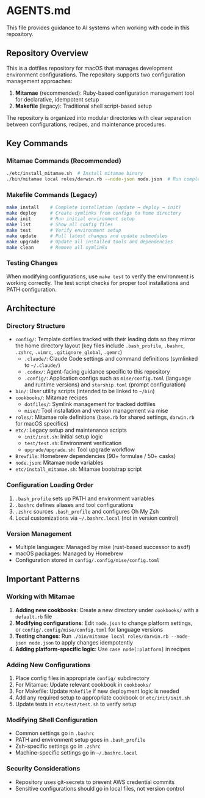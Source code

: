 # AGENTS.md

This file provides guidance to AI systems when working with code in this repository.

## Repository Overview

This is a dotfiles repository for macOS that manages development environment configurations. The repository supports two configuration management approaches:
1. **Mitamae** (recommended): Ruby-based configuration management tool for declarative, idempotent setup
2. **Makefile** (legacy): Traditional shell script-based setup

The repository is organized into modular directories with clear separation between configurations, recipes, and maintenance procedures.

## Key Commands

### Mitamae Commands (Recommended)
```bash
./etc/install_mitamae.sh  # Install mitamae binary
./bin/mitamae local roles/darwin.rb --node-json node.json  # Run complete Mitamae setup
```

### Makefile Commands (Legacy)
```bash
make install    # Complete installation (update → deploy → init)
make deploy     # Create symlinks from configs to home directory
make init       # Run initial environment setup
make list       # Show all config files
make test       # Verify environment setup
make update     # Pull latest changes and update submodules
make upgrade    # Update all installed tools and dependencies
make clean      # Remove all symlinks
```

### Testing Changes
When modifying configurations, use `make test` to verify the environment is working correctly. The test script checks for proper tool installations and PATH configuration.

## Architecture

### Directory Structure
- `config/`: Template dotfiles tracked with their leading dots so they mirror the home directory layout (key files include `.bash_profile`, `.bashrc`, `.zshrc`, `.vimrc`, `.gitignore_global`, `.gemrc`)
  - `.claude/`: Claude Code settings and command definitions (symlinked to `~/.claude/`)
  - `.codex/`: Agent-facing guidance specific to this repository
  - `.config/`: Application configs such as `mise/config.toml` (language and runtime versions) and `starship.toml` (prompt configuration)
- `bin/`: User utility scripts (intended to be linked to `~/bin`)
- `cookbooks/`: Mitamae recipes
  - `dotfiles/`: Symlink management for tracked dotfiles
  - `mise/`: Tool installation and version management via mise
- `roles/`: Mitamae role definitions (`base.rb` for shared settings, `darwin.rb` for macOS specifics)
- `etc/`: Legacy setup and maintenance scripts
  - `init/init.sh`: Initial setup logic
  - `test/test.sh`: Environment verification
  - `upgrade/upgrade.sh`: Tool upgrade workflow
- `Brewfile`: Homebrew dependencies (90+ formulae / 50+ casks)
- `node.json`: Mitamae node variables
- `etc/install_mitamae.sh`: Mitamae bootstrap script

### Configuration Loading Order
1. `.bash_profile` sets up PATH and environment variables
2. `.bashrc` defines aliases and tool configurations
3. `.zshrc` sources `.bash_profile` and configures Oh My Zsh
4. Local customizations via `~/.bashrc.local` (not in version control)

### Version Management
- Multiple languages: Managed by mise (rust-based successor to asdf)
- macOS packages: Managed by Homebrew
- Configuration stored in `config/.config/mise/config.toml`

## Important Patterns

### Working with Mitamae
1. **Adding new cookbooks**: Create a new directory under `cookbooks/` with a `default.rb` file
2. **Modifying configurations**: Edit `node.json` to change platform settings, or `config/.config/mise/config.toml` for language versions
3. **Testing changes**: Run `./bin/mitamae local roles/darwin.rb --node-json node.json` to apply changes idempotently
4. **Adding platform-specific logic**: Use `case node[:platform]` in recipes

### Adding New Configurations
1. Place config files in appropriate `config/` subdirectory
2. For Mitamae: Update relevant cookbook in `cookbooks/`
3. For Makefile: Update `Makefile` if new deployment logic is needed
4. Add any required setup to appropriate cookbook or `etc/init/init.sh`
5. Update tests in `etc/test/test.sh` to verify setup

### Modifying Shell Configuration
- Common settings go in `.bashrc`
- PATH and environment setup goes in `.bash_profile`
- Zsh-specific settings go in `.zshrc`
- Machine-specific settings go in `~/.bashrc.local`

### Security Considerations
- Repository uses git-secrets to prevent AWS credential commits
- Sensitive configurations should go in local files, not version control
